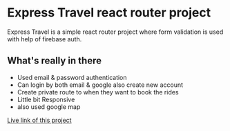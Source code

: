 # Express Travel react router project

Express Travel is a simple react router project where form validation is used with help of firebase auth.

## What's really in there

- Used email & password authentication
- Can login by both email & google also create new account
- Create private route to when they want to book the rides
- Little bit Responsive
- also used google map

[Live link of this project](https://auth-rider-project.web.app/home)

